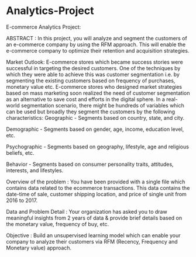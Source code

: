 # Analytics-Project
E-commerce Analytics Project:

ABSTRACT : 
In this project, you will analyze and segment the customers of an e-commerce company by using the RFM approach. 
This will enable the e-commerce company to optimize their retention and acquisition strategies. 

Market Outlook: 
E-commerce stores which became success stories were successful in targeting the desired customers. One of the techniques by which they were able to achieve this was customer segmentation i.e. by segmenting the existing customers based on frequency of purchases, monetary value etc. E-commerce stores who designed market strategies based on mass marketing soon realized the need of customer segmentation as an alternative to save cost and efforts in the digital sphere. In a real-world segmentation scenario, there might be hundreds of variables which can be used but broadly they segment the customers by the following characteristics:
Geographic - Segments based on country, state, and city. 

Demographic - Segments based on gender, age, income, education level, etc. 

Psychographic - Segments based on geography, lifestyle, age and religious beliefs, etc. 

Behavior - Segments based on consumer personality traits, attitudes, interests, and lifestyles.

Overview of the problem : You have been provided with a single file which contains data related to the ecommerce transactions. This data contains the date-time of sale, customer shipping location, and price of single unit from 2016 to 2017.

Data and Problem Detail : Your organization has asked you to draw meaningful insights from 2 years of data & provide brief details based on the monetary value, frequency of buy, etc. 

Objective : Build an unsupervised learning model which can enable your company to analyze their customers via RFM (Recency, Frequency and Monetary value) approach.

